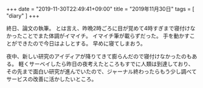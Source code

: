 +++
date = "2019-11-30T22:49:41+09:00"
title = "2019年11月30日"
tags = [ "diary" ]
+++

終日、論文の執筆。
とは言え、昨晩2時ごろに目が覚めて4時すぎまで寝付けなかったことでまた体調がイマイチ。
イマイチ筆が載らずだった。
手を動かすことができたので今日はよしとする。
早めに寝てしまおう。

夜中、新しい研究のアイディアが降りてきて膨らんだので寝付けなかったのもある。
軽くサーベイしたら昨日の夜考えたところもすでに人類は到達しており、その先まで面白い研究が進んでいたので、ジャーナル終わったらもう少し調べてサービスの改善に活かしたいところ。
